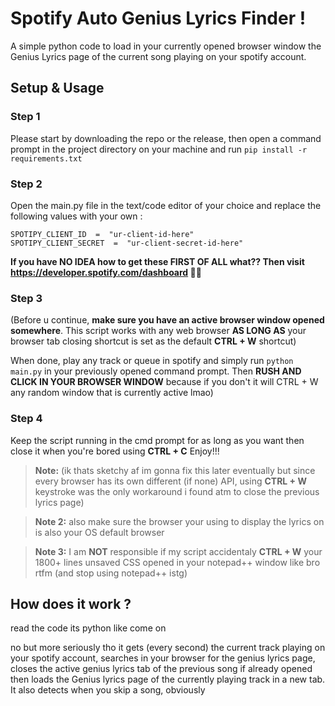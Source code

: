 # Spotify Auto Genius Lyrics Finder !

A simple python code to load in your currently opened browser window the Genius Lyrics page of the current song playing on your spotify account.


## Setup & Usage

### Step 1

Please start by downloading the repo or the release, then open a command prompt in the project directory on your machine and run `pip install -r requirements.txt`

### Step 2
Open the main.py file in the text/code editor of your choice and replace the following values with your own :
```
SPOTIPY_CLIENT_ID  =  "ur-client-id-here"
SPOTIPY_CLIENT_SECRET  =  "ur-client-secret-id-here"
```

**If you have NO IDEA how to get these FIRST OF ALL what?? Then visit https://developer.spotify.com/dashboard 🙏🙏**

### Step 3
(Before u continue, **make sure you have an active browser window opened somewhere**. This script works with any web browser **AS LONG AS** your browser tab closing shortcut is set as the default **CTRL + W** shortcut)

When done, play any track or queue in spotify and simply run `python main.py` in your previously opened command prompt. Then **RUSH AND CLICK IN YOUR BROWSER WINDOW** because if you don't it will CTRL + W any random window that is currently active lmao) 

### Step 4
Keep the script running in the cmd prompt for as long as you want then close it when you're bored using **CTRL + C**
Enjoy!!!

> **Note:** (ik thats sketchy af im gonna fix this later eventually but since every browser has its own different (if none) API, using **CTRL + W** keystroke was the only workaround i found atm to close the previous lyrics page)

> **Note 2:** also make sure the browser your using to display the lyrics on is also your OS default browser

> **Note 3:** I am **NOT** responsible if my script accidentaly **CTRL + W** your 1800+ lines unsaved CSS opened in your notepad++ window like bro rtfm (and stop using notepad++ istg)

## How does it work ?

read the code its python like come on

no but more seriously tho it gets (every second) the current track playing on your spotify account, searches in your browser for the genius lyrics page, closes the active genius lyrics tab of the previous song if already opened then loads the Genius lyrics page of the currently playing track in a new tab. It also detects when you skip a song, obviously
